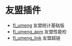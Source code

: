 # 友盟插件

- [fl_umeng](https://github.com/Wayaer/fl_umeng/tree/main/fl_umeng) 友盟统计基础版
- [fl_umeng_apm](https://github.com/Wayaer/fl_umeng/tree/main/fl_umeng_apm) 友盟性能检
- [fl_umeng_link](https://github.com/Wayaer/fl_umeng/tree/main/fl_umeng_link) 友盟超链
